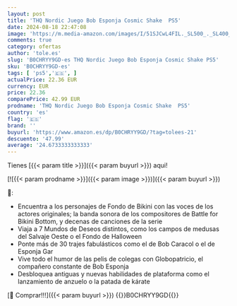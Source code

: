 ```yaml
---
layout: post
title: 'THQ Nordic Juego Bob Esponja Cosmic Shake  PS5'
date: 2024-08-18 22:47:08
image: 'https://m.media-amazon.com/images/I/51SJCwL4FIL._SL500_._SL400_.jpg'
comments: true
category: ofertas
author: 'tole.es'
slug: 'B0CHRYY9GD-es THQ Nordic Juego Bob Esponja Cosmic Shake PS5'
sku: 'B0CHRYY9GD-es'
tags: [ 'ps5','🇪🇸', ]
actualPrice: 22.36 EUR
currency: EUR
price: 22.36
comparePrice: 42.99 EUR
prodname: 'THQ Nordic Juego Bob Esponja Cosmic Shake  PS5'
country: 'es'
flag: '🇪🇸'
brand: ''
buyurl: 'https://www.amazon.es/dp/B0CHRYY9GD/?tag=tolees-21'
descuento: '47.99'
average: '24.6733333333333'
---
```


Tienes [{{< param title >}}]({{< param buyurl >}}) aqui!

[![{{< param prodname >}}]({{< param image >}})]({{< param buyurl >}})

🔎:

- Encuentra a los personajes de Fondo de Bikini con las voces de los actores originales; la banda sonora de los compositores de Battle for Bikini Bottom, y decenas de canciones de la serie
- Viaja a 7 Mundos de Deseos distintos, como los campos de medusas del Salvaje Oeste o el Fondo de Halloween
- Ponte más de 30 trajes fabulásticos como el de Bob Caracol o el de Esponja Gar
- Vive todo el humor de las pelis de colegas con Globopatricio, el compañero constante de Bob Esponja
- Desbloquea antiguas y nuevas habilidades de plataforma como el lanzamiento de anzuelo o la patada de kárate

[🛒 Comprar!!!]({{< param buyurl >}})
{{<world>}}B0CHRYY9GD{{</world>}}
